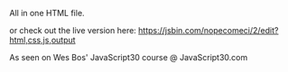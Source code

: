
All in one HTML file.

or check out the live version here: https://jsbin.com/nopecomeci/2/edit?html,css,js,output

As seen on Wes Bos' JavaScript30 course @ JavaScript30.com
